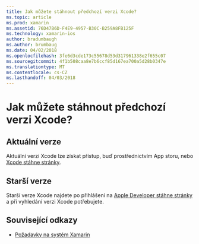 ```yaml
---
title: Jak můžete stáhnout předchozí verzi Xcode?
ms.topic: article
ms.prod: xamarin
ms.assetid: 76D47B6D-F4E9-4957-B30C-B259A8FB125F
ms.technology: xamarin-ios
author: bradumbaugh
ms.author: brumbaug
ms.date: 04/02/2018
ms.openlocfilehash: 3fe6d3cde173c55678d53d317961338e2f655c07
ms.sourcegitcommit: 4f1b508caa8e7b6ccf85d167ea700a5d28b0347e
ms.translationtype: MT
ms.contentlocale: cs-CZ
ms.lasthandoff: 04/03/2018
---
```

# <a name="how-can-i-download-a-previous-version-of-xcode"></a>Jak můžete stáhnout předchozí verzi Xcode?

## <a name="current-version"></a>Aktuální verze

Aktuální verzi Xcode lze získat přístup, buď prostřednictvím App storu, nebo [Xcode stáhne stránky](https://developer.apple.com/xcode/downloads/).

## <a name="older-versions"></a>Starší verze

Starší verze Xcode najdete po přihlášení na [Apple Developer stáhne stránky](https://developer.apple.com/downloads/) a při vyhledání verzi Xcode potřebujete.

## <a name="related-links"></a>Související odkazy
- [Požadavky na systém Xamarin](~/cross-platform/get-started/requirements.md)
